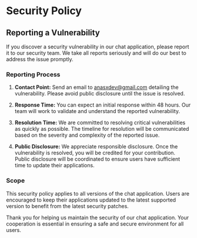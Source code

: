 # Security Policy

## Reporting a Vulnerability

If you discover a security vulnerability in our chat application, please report it to our security team. We take all reports seriously and will do our best to address the issue promptly.

### Reporting Process

1. **Contact Point:** Send an email to [anasxdev@gmail.com](mailto:anasxdev@gmail.com) detailing the vulnerability. Please avoid public disclosure until the issue is resolved.

2. **Response Time:** You can expect an initial response within 48 hours. Our team will work to validate and understand the reported vulnerability.

3. **Resolution Time:** We are committed to resolving critical vulnerabilities as quickly as possible. The timeline for resolution will be communicated based on the severity and complexity of the reported issue.

4. **Public Disclosure:** We appreciate responsible disclosure. Once the vulnerability is resolved, you will be credited for your contribution. Public disclosure will be coordinated to ensure users have sufficient time to update their applications.

### Scope

This security policy applies to all versions of the chat application. Users are encouraged to keep their applications updated to the latest supported version to benefit from the latest security patches.

Thank you for helping us maintain the security of our chat application. Your cooperation is essential in ensuring a safe and secure environment for all users.

